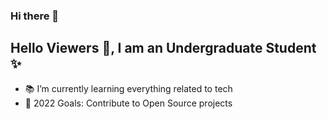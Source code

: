 ### Hi there 👋

<!--
**MuhmmadAbrar/MuhmmadAbrar** is a ✨ _special_ ✨ repository because its `README.md` (this file) appears on your GitHub profile.

Here are some ideas to get you started:

- 🔭 I’m currently working on ...
- 🌱 I’m currently learning ...
- 👯 I’m looking to collaborate on ...
- 🤔 I’m looking for help with ...
- 💬 Ask me about ...
- 📫 How to reach me: ...
- 😄 Pronouns: ...
- ⚡ Fun fact: ...
-->
##   Hello Viewers :raised_hands:, I am an Undergraduate Student ✨

- 📚 I’m currently learning everything related to tech
- 🥅 2022 Goals: Contribute to Open Source projects


<br />



